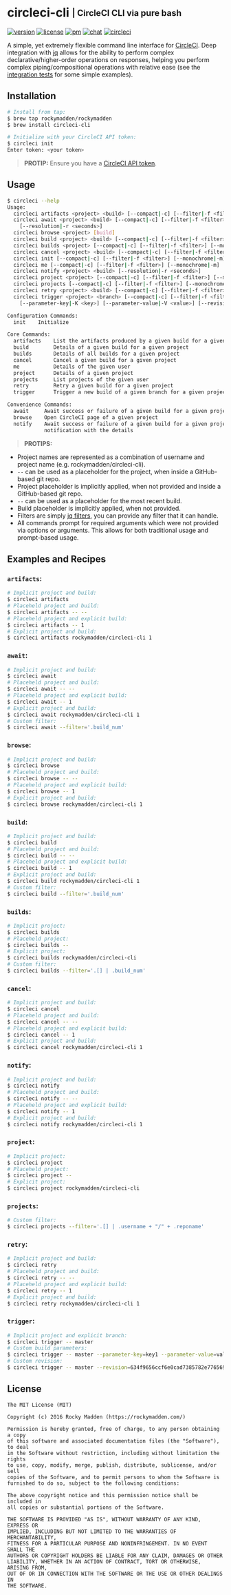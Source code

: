 # circleci-cli <sub><sup>| CircleCI CLI via pure bash</sup></sub>
[![version](http://img.shields.io/badge/version-v0.5.0-blue.svg)](https://github.com/rockymadden/circleci-cli/releases)
[![license](http://img.shields.io/badge/license-mit-3da639.svg)](https://opensource.org/licenses/MIT)
[![pm](http://img.shields.io/badge/pm-zenhub-3f4d9c.svg)](https://www.zenhub.io/)
[![chat](http://img.shields.io/badge/chat-slack-e01563.svg)](https://rockymadden-slack.herokuapp.com/)
[![circleci](http://img.shields.io/badge/circleci-passing-brightgreen.svg)](https://circleci.com/gh/rockymadden/circleci-cli)

A simple, yet extremely flexible command line interface for [CircleCI](https://circleci.com). Deep
integration with [jq](https://github.com/stedolan/jq) allows for the ability to perform complex
declarative/higher-order operations on responses, helping you perform complex piping/compositional
operations with relative ease (see the [integration tests](test/integration) for some simple
examples).

## Installation
```bash
# Install from tap:
$ brew tap rockymadden/rockymadden
$ brew install circleci-cli

# Initialize with your CircleCI API token:
$ circleci init
Enter token: <your token>
```

> __PROTIP:__ Ensure you have a [CircleCI API token](https://circleci.com/account/api).

## Usage
```bash
$ circleci --help
Usage:
  circleci artifacts <project> <build> [--compact|-c] [--filter|-f <filter>] [--monochrome|-m]
  circleci await <project> <build> [--compact|-c] [--filter|-f <filter>] [--monochrome|-m]
    [--resolution|-r <seconds>]
  circleci browse <project> [build]
  circleci build <project> <build> [--compact|-c] [--filter|-f <filter>] [--monochrome|-m]
  circleci builds <project> [--compact|-c] [--filter|-f <filter>] [--monochrome|-m]
  circleci cancel <project> <build> [--compact|-c] [--filter|-f <filter>] [--monochrome|-m]
  circleci init [--compact|-c] [--filter|-f <filter>] [--monochrome|-m] [--token|-t <token>]
  circleci me [--compact|-c] [--filter|-f <filter>] [--monochrome|-m]
  circleci notify <project> <build> [--resolution|-r <seconds>]
  circleci project <project> [--compact|-c] [--filter|-f <filter>] [--monochrome|-m]
  circleci projects [--compact|-c] [--filter|-f <filter>] [--monochrome|-m]
  circleci retry <project> <build> [--compact|-c] [--filter|-f <filter>] [--monochrome|-m]
  circleci trigger <project> <branch> [--compact|-c] [--filter|-f <filter>] [--monochrome|-m]
    [--parameter-key|-K <key>] [--parameter-value|-V <value>] [--revision|-R <revision>]

Configuration Commands:
  init    Initialize

Core Commands:
  artifacts    List the artifacts produced by a given build for a given project
  build        Details of a given build for a given project
  builds       Details of all builds for a given project
  cancel       Cancel a given build for a given project
  me           Details of the given user
  project      Details of a given project
  projects     List projects of the given user
  retry        Retry a given build for a given project
  trigger      Trigger a new build of a given branch for a given project

Convenience Commands:
  await     Await success or failure of a given build for a given project
  browse    Open CircleCI page of a given project
  notify    Await success or failure of a given build for a given project and create an OS X
            notification with the details
```

> __PROTIPS:__
* Project names are represented as a combination of username and project name
(e.g. rockymadden/circleci-cli).
* `--` can be used as a placeholder for the project, when inside a GitHub-based git repo.
* Project placeholder is implicitly applied, when not provided and inside a GitHub-based git repo.
* `--` can be used as a placeholder for the most recent build.
* Build placeholder is implicitly applied, when not provided.
* Filters are simply [jq filters](https://stedolan.github.io/jq/manual/), you can provide any filter
that it can handle.
* All commands prompt for required arguments which were not provided via options or arguments. This
allows for both traditional usage and prompt-based usage.

## Examples and Recipes

### `artifacts`:

```bash
# Implicit project and build:
$ circleci artifacts
# Placeheld project and build:
$ circleci artifacts -- --
# Placeheld project and explicit build:
$ circleci artifacts -- 1
# Explicit project and build:
$ circleci artifacts rockymadden/circleci-cli 1
```

### `await`:

```bash
# Implicit project and build:
$ circleci await
# Placeheld project and build:
$ circleci await -- --
# Placeheld project and explicit build:
$ circleci await -- 1
# Explicit project and build:
$ circleci await rockymadden/circleci-cli 1
# Custom filter:
$ circleci await --filter='.build_num'
```

### `browse`:

```bash
# Implicit project and build:
$ circleci browse
# Placeheld project and build:
$ circleci browse -- --
# Placeheld project and explicit build:
$ circleci browse -- 1
# Explicit project and build:
$ circleci browse rockymadden/circleci-cli 1
```

### `build`:

```bash
# Implicit project and build:
$ circleci build
# Placeheld project and build:
$ circleci build -- --
# Placeheld project and explicit build:
$ circleci build -- 1
# Explicit project and build:
$ circleci build rockymadden/circleci-cli 1
# Custom filter:
$ circleci build --filter='.build_num'
```

### `builds`:

```bash
# Implicit project:
$ circleci builds
# Placeheld project:
$ circleci builds --
# Explicit project:
$ circleci builds rockymadden/circleci-cli
# Custom filter:
$ circleci builds --filter='.[] | .build_num'
```

### `cancel`:

```bash
# Implicit project and build:
$ circleci cancel
# Placeheld project and build:
$ circleci cancel -- --
# Placeheld project and explicit build:
$ circleci cancel -- 1
# Explicit project and build:
$ circleci cancel rockymadden/circleci-cli 1
```

### `notify`:

```bash
# Implicit project and build:
$ circleci notify
# Placeheld project and build:
$ circleci notify -- --
# Placeheld project and explicit build:
$ circleci notify -- 1
# Explicit project and build:
$ circleci notify rockymadden/circleci-cli 1
```

### `project`:

```bash
# Implicit project:
$ circleci project
# Placeheld project:
$ circleci project --
# Explicit project:
$ circleci project rockymadden/circleci-cli
```

### `projects`:

```bash
# Custom filter:
$ circleci projects --filter='.[] | .username + "/" + .reponame'
```

### `retry`:

```bash
# Implicit project and build:
$ circleci retry
# Placeheld project and build:
$ circleci retry -- --
# Placeheld project and explicit build:
$ circleci retry -- 1
# Explicit project and build:
$ circleci retry rockymadden/circleci-cli 1
```

### `trigger`:

```bash
# Implicit project and explicit branch:
$ circleci trigger -- master
# Custom build parameters:
$ circleci trigger -- master --parameter-key=key1 --parameter-value=val1 --parameter-key=key2 --parameter-value=val2
# Custom revision:
$ circleci trigger -- master --revision=634f9656ccf6e0cad7385782e776569bddbf84d6
```

## License
```
The MIT License (MIT)

Copyright (c) 2016 Rocky Madden (https://rockymadden.com/)

Permission is hereby granted, free of charge, to any person obtaining a copy
of this software and associated documentation files (the "Software"), to deal
in the Software without restriction, including without limitation the rights
to use, copy, modify, merge, publish, distribute, sublicense, and/or sell
copies of the Software, and to permit persons to whom the Software is
furnished to do so, subject to the following conditions:

The above copyright notice and this permission notice shall be included in
all copies or substantial portions of the Software.

THE SOFTWARE IS PROVIDED "AS IS", WITHOUT WARRANTY OF ANY KIND, EXPRESS OR
IMPLIED, INCLUDING BUT NOT LIMITED TO THE WARRANTIES OF MERCHANTABILITY,
FITNESS FOR A PARTICULAR PURPOSE AND NONINFRINGEMENT. IN NO EVENT SHALL THE
AUTHORS OR COPYRIGHT HOLDERS BE LIABLE FOR ANY CLAIM, DAMAGES OR OTHER
LIABILITY, WHETHER IN AN ACTION OF CONTRACT, TORT OR OTHERWISE, ARISING FROM,
OUT OF OR IN CONNECTION WITH THE SOFTWARE OR THE USE OR OTHER DEALINGS IN
THE SOFTWARE.
```

